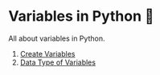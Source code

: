 # Variables in Python :snake:
All about variables in Python.

1. [Create Variables](creating-variables.py)
2. [Data Type of Variables](datatype-variable.py)
